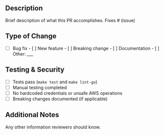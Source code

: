 ## Description
Brief description of what this PR accomplishes. Fixes # (issue)

## Type of Change
- [ ] Bug fix - [ ] New feature - [ ] Breaking change - [ ] Documentation - [ ] Other: ___

## Testing & Security
- [ ] Tests pass (`make test` and `make lint-go`)
- [ ] Manual testing completed
- [ ] No hardcoded credentials or unsafe AWS operations
- [ ] Breaking changes documented (if applicable)

## Additional Notes
Any other information reviewers should know.
